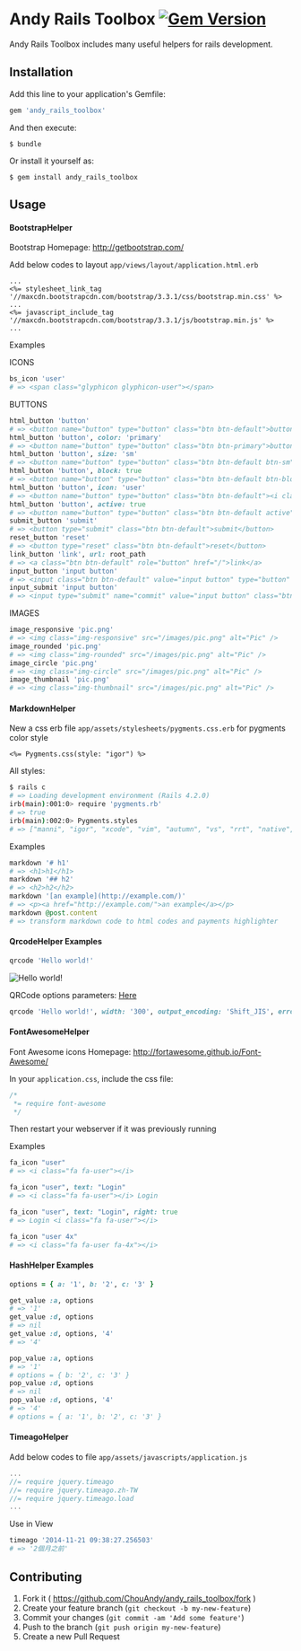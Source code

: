 # Andy Rails Toolbox [![Gem Version](https://badge.fury.io/rb/andy_rails_toolbox.svg)](http://badge.fury.io/rb/andy_rails_toolbox)

Andy Rails Toolbox includes many useful helpers for rails development.

## Installation

Add this line to your application's Gemfile:

```ruby
gem 'andy_rails_toolbox'
```

And then execute:

    $ bundle

Or install it yourself as:

    $ gem install andy_rails_toolbox

## Usage

#### BootstrapHelper

Bootstrap Homepage: <a href="http://getbootstrap.com/" target="_blank">http://getbootstrap.com/</a>


Add below codes to layout `app/views/layout/application.html.erb`

``` erb
...
<%= stylesheet_link_tag '//maxcdn.bootstrapcdn.com/bootstrap/3.3.1/css/bootstrap.min.css' %>
...
<%= javascript_include_tag '//maxcdn.bootstrapcdn.com/bootstrap/3.3.1/js/bootstrap.min.js' %>
...
```

Examples

ICONS

``` ruby
bs_icon 'user'
# => <span class="glyphicon glyphicon-user"></span>
```

BUTTONS

``` ruby
html_button 'button'
# => <button name="button" type="button" class="btn btn-default">button</button>
html_button 'button', color: 'primary'
# => <button name="button" type="button" class="btn btn-primary">button</button>
html_button 'button', size: 'sm'
# => <button name="button" type="button" class="btn btn-default btn-sm">button</button>
html_button 'button', block: true
# => <button name="button" type="button" class="btn btn-default btn-block">button</button>
html_button 'button', icon: 'user'
# => <button name="button" type="button" class="btn btn-default"><i class="fa fa-user"></i> button</button>
html_button 'button', active: true
# => <button name="button" type="button" class="btn btn-default active">button</button>
submit_button 'submit'
# => <button type="submit" class="btn btn-default">submit</button>
reset_button 'reset'
# => <button type="reset" class="btn btn-default">reset</button>
link_button 'link', url: root_path
# => <a class="btn btn-default" role="button" href="/">link</a>
input_button 'input button'
# => <input class="btn btn-default" value="input button" type="button" />
input_submit 'input button'
# => <input type="submit" name="commit" value="input button" class="btn btn-default" />
```

IMAGES

``` ruby
image_responsive 'pic.png'
# => <img class="img-responsive" src="/images/pic.png" alt="Pic" />
image_rounded 'pic.png'
# => <img class="img-rounded" src="/images/pic.png" alt="Pic" />
image_circle 'pic.png'
# => <img class="img-circle" src="/images/pic.png" alt="Pic" />
image_thumbnail 'pic.png'
# => <img class="img-thumbnail" src="/images/pic.png" alt="Pic" />
```

#### MarkdownHelper

New a css erb file `app/assets/stylesheets/pygments.css.erb` for pygments color style

``` erb
<%= Pygments.css(style: "igor") %>
```

All styles:

``` sh
$ rails c
# => Loading development environment (Rails 4.2.0)
irb(main):001:0> require 'pygments.rb'
# => true
irb(main):002:0> Pygments.styles
# => ["manni", "igor", "xcode", "vim", "autumn", "vs", "rrt", "native", "perldoc", "borland", "tango", "emacs", "friendly", "monokai", "paraiso-dark", "colorful", "murphy", "bw", "pastie", "paraiso-light", "trac", "default", "fruity"]
```

Examples

``` ruby
markdown '# h1'
# => <h1>h1</h1>
markdown '## h2'
# => <h2>h2</h2>
markdown '[an example](http://example.com/)'
# => <p><a href="http://example.com/">an example</a></p>
markdown @post.content
# => transform markdown code to html codes and payments highlighter
```

#### QrcodeHelper Examples

``` ruby
qrcode 'Hello world!'
```

<img alt="Hello world!" src="https://chart.googleapis.com/chart?cht=qr&amp;chl=Hello world!&amp;chs=200x200" />

QRCode options parameters: <a href="https://google-developers.appspot.com/chart/infographics/docs/qr_codes#overview" target="_blank">Here</a>

``` ruby
qrcode 'Hello world!', width: '300', output_encoding: 'Shift_JIS', error_correction_level: 'H', margin: '10'
```

#### FontAwesomeHelper

Font Awesome icons Homepage: <a href="http://fortawesome.github.io/Font-Awesome/" target="_blank">http://fortawesome.github.io/Font-Awesome/</a>

In your `application.css`, include the css file:

```css
/*
 *= require font-awesome
 */
```
Then restart your webserver if it was previously running

Examples

``` ruby
fa_icon "user"
# => <i class="fa fa-user"></i>

fa_icon "user", text: "Login"
# => <i class="fa fa-user"></i> Login

fa_icon "user", text: "Login", right: true
# => Login <i class="fa fa-user"></i>

fa_icon "user 4x"
# => <i class="fa fa-user fa-4x"></i>
```

#### HashHelper Examples

``` ruby
options = { a: '1', b: '2', c: '3' }

get_value :a, options
# => '1'
get_value :d, options
# => nil
get_value :d, options, '4'
# => '4'

pop_value :a, options
# => '1'
# options = { b: '2', c: '3' }
pop_value :d, options
# => nil
pop_value :d, options, '4'
# => '4'
# options = { a: '1', b: '2', c: '3' }
```

#### TimeagoHelper

Add below codes to file `app/assets/javascripts/application.js`

``` js
...
//= require jquery.timeago
//= require jquery.timeago.zh-TW
//= require jquery.timeago.load
...
```

Use in View

``` ruby
timeago '2014-11-21 09:38:27.256503'
# => '2個月之前'
```

## Contributing

1. Fork it ( https://github.com/ChouAndy/andy_rails_toolbox/fork )
2. Create your feature branch (`git checkout -b my-new-feature`)
3. Commit your changes (`git commit -am 'Add some feature'`)
4. Push to the branch (`git push origin my-new-feature`)
5. Create a new Pull Request
